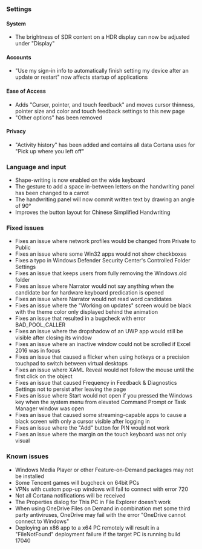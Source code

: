 ### Settings
#### System
- The brightness of SDR content on a HDR display can now be adjusted under "Display"

#### Accounts
- "Use my sign-in info to automatically finish setting my device after an update or restart" now affects startup of applications

#### Ease of Access
- Adds "Curser, pointer, and touch feedback" and moves cursor thinness, pointer size and color and touch feedback settings to this new page
- "Other options" has been removed

#### Privacy
- "Activity history" has been added and contains all data Cortana uses for "Pick up where you left off"

### Language and input
- Shape-writing is now enabled on the wide keyboard
- The gesture to add a space in-between letters on the handwriting panel has been changed to a carrot
- The handwriting panel will now commit written text by drawing an angle of 90°
- Improves the button layout for Chinese Simplified Handwriting

### Fixed issues
- Fixes an issue where network profiles would be changed from Private to Public
- Fixes an issue where some Win32 apps would not show checkboxes
- Fixes a typo in Windows Defender Security Center's Controlled Folder Settings
- Fixes an issue that keeps users from fully removing the Windows.old folder
- Fixes an issue where Narrator would not say anything when the candidate bar for hardware keyboard predication is opened
- Fixes an issue where Narrator would not read word candidates
- Fixes an issue where the "Working on updates" screen would be black with the theme color only displayed behind the animation
- Fixes an issue that resulted in a bugcheck with error BAD_POOL_CALLER
- Fixes an issue where the dropshadow of an UWP app would still be visible after closing its window
- Fixes an issue where an inactive window could not be scrolled if Excel 2016 was in focus
- Fixes an issue that caused a flicker when using hotkeys or a precision touchpad to switch between virtual desktops
- Fixes an issue where XAML Reveal would not follow the mouse until the first click on the object
- Fixes an issue that caused Frequency in Feedback & Diagnostics Settings not to persist after leaving the page
- Fixes an issue where Start would not open if you pressed the Windows key when the system menu from elevated Command Prompt or Task Manager window was open
- Fixes an issue that caused some streaming-capable apps to cause a black screen with only a cursor visible after logging in
- Fixes an issue where the "Add" button for PIN would not work
- Fixes an issue where the margin on the touch keyboard was not only visual

### Known issues
- Windows Media Player or other Feature-on-Demand packages may not be installed
- Some Tencent games will bugcheck on 64bit PCs
- VPNs with custom pop-up windows will fail to connect with error 720
- Not all Cortana notifications will be received
- The Properties dialog for This PC in File Explorer doesn't work
- When using OneDrive Files on Demand in combination met some third party antiviruses, OneDrive may fail with the error "OneDrive cannot connect to Windows"
- Deploying an x86 app to a x64 PC remotely will result in a "FileNotFound" deployment failure if the target PC is running build 17040